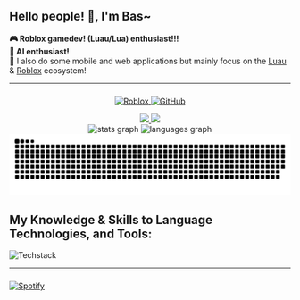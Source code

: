 ## Hello people! 👋, I'm Bas~

**🎮 Roblox gamedev! (Luau/Lua) enthusiast!!! <br>**
**🤖 AI enthusiast! <br>**
📱 I also do some mobile and web applications but mainly focus on the [Luau](https://luau.org/) & [Roblox](http://roblox.com/) ecosystem!

---

###

<p align="center">
  <a href="https://www.roblox.com/users/1506230356/profile">
    <img alt="Roblox" src="https://img.shields.io/badge/Roblox-Profile-red?logo=roblox">
  </a>
  <a href="https://github.com/6531503070">
    <img alt="GitHub" src="https://img.shields.io/badge/GitHub-Profile-blue?logo=github">
  </a>
  <!-- <a href="https://github.com/6531503070/awesome-github-profile-readme">
    <img alt="Awesome" src="https://awesome.re/mentioned-badge.svg">
  </a> -->
</p>

<div align="center">
  <!-- <a>
    <img height="320" src="https://media1.tenor.com/m/dGnGNJjVLdwAAAAd/my-dress-up-darling-lets-go-to-the-beach.gif"  />
  </a> -->
  <a href="https://www.youtube.com/watch?v=3_1DCp3ZyT4">
    <img height="150" src="assets/thx4warning.gif"  />
  </a>
  <img height="150" src="https://media1.tenor.com/m/oFAVVondXWkAAAAC/tagg.gif"  />
</div>

<!-- Github Stats -->
<div align="center">
  <img src="https://github-readme-stats-sigma-five.vercel.app/api?username=6531503070&hide_title=false&hide_rank=true&show_icons=true&include_all_commits=true&count_private=true&disable_animations=false&theme=radical&locale=en&hide_border=false" height="185" alt="stats graph"  />
  <img src="https://github-readme-stats-sigma-five.vercel.app/api/top-langs?username=6531503070&locale=en&hide_title=false&layout=compact&card_width=280&langs_count=5&theme=radical&hide_border=false" height="185" alt="languages graph"  />
</div>

<!-- Github Snake Game -->
<div align="center">
  <picture>
    <source media="(prefers-color-scheme: dark)" srcset="https://raw.githubusercontent.com/6531503070/6531503070/output/github-snake-dark.svg" />
    <source media="(prefers-color-scheme: light)" srcset="https://raw.githubusercontent.com/6531503070/6531503070/output/github-snake.svg" />
    <img alt="github-snake" src="https://raw.githubusercontent.com/6531503070/6531503070/output/github-snake.svg" />
  </picture>
</div>

## **My Knowledge & Skills to Language Technologies, and Tools**:

![Techstack](https://go-skill-icons.vercel.app/api/icons?i=robloxstudio,luau,lua,flutter,dart,ts,js,java,cs,rust,python,html,css,md,opensource,git,github,githubactions,json,yaml,docker,n8n,npm,nodejs,terminal,powershell,warp,cursor,vscode,neovim,githubcopilot,chatgpt,claude,deepseek,ollama,huggingface,stackoverflow,api,graphql,postman,insomnia,firebase,heroku,desmos,figma,canva,powerpoint,excel,word,notion,prettier,android,androidstudio,spring,vercel,nextjs,vite,storybook,tailwind,styledcomponents,bootstrap,materialui,skeletonui,daisyui,chartjs,jwt,strapi,payload,stripe,ethereum,solana,uniswap,authenticator,firefox,chrome,youtube,discord,twitch,instagram,facebook&perline=20&titles=true&theme=light)

---

###

<!-- <div align="center">
  <br><br><br><br><br><br><br><br>
</div> -->

[![Spotify](https://spotify-github-profile.kittinanx.com/api/view?uid=31siowccgtdfclmlgbgfl4u2bcee&cover_image=true&theme=default&show_offline=true&background_color=121212&interchange=false&bar_color=53b14f&bar_color_cover=false)](https://spotify-github-profile.kittinanx.com/api/view?uid=31siowccgtdfclmlgbgfl4u2bcee&redirect=true)